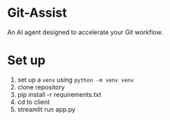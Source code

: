 # Git-Assist
 An AI agent designed to accelerate your Git workflow. 

# Set up 
1. set up a `venv` using `python -m venv venv` 
2. clone repository
3. pip install -r requirements.txt
4. cd to client
5. streamlit run app.py
